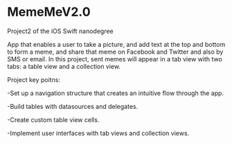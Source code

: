 # MemeMeV2.0
Project2 of the iOS Swift nanodegree

App that enables a user to take a picture, and add text at the top and bottom to form a meme, and share that meme on Facebook and Twitter and also by SMS or email. In this project, sent memes will appear in a tab view with two tabs: a table view and a collection view.

Project key poitns:

-Set up a navigation structure that creates an intuitive flow through the app.

-Build tables with datasources and delegates.

-Create custom table view cells.

-Implement user interfaces with tab views and collection views.

